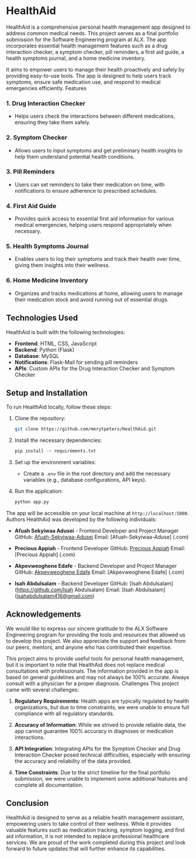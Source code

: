 # HealthAid
HealthAid is a comprehensive personal health management app designed to address common medical needs. This project serves as a final portfolio submission for the Software Engineering program at ALX. The app incorporates essential health management features such as a drug interaction checker, a symptom checker, pill reminders, a first aid guide, a health symptoms journal, and a home medicine inventory.

It aims to empower users to manage their health proactively and safely by providing easy-to-use tools. The app is designed to help users track symptoms, ensure safe medication use, and respond to medical emergencies efficiently.
Features
### 1. Drug Interaction Checker
- Helps users check the interactions between different medications, ensuring they take them safely.

### 2. Symptom Checker
- Allows users to input symptoms and get preliminary health insights to help them understand potential health conditions.

### 3. Pill Reminders
- Users can set reminders to take their medication on time, with notifications to ensure adherence to prescribed schedules.

### 4. First Aid Guide
- Provides quick access to essential first aid information for various medical emergencies, helping users respond appropriately when necessary.

### 5. Health Symptoms Journal
- Enables users to log their symptoms and track their health over time, giving them insights into their wellness.

### 6. Home Medicine Inventory
- Organizes and tracks medications at home, allowing users to manage their medication stock and avoid running out of essential drugs.

## Technologies Used
HealthAid is built with the following technologies:

- **Frontend**: HTML, CSS, JavaScript
- **Backend**: Python (Flask)
- **Database**: MySQL
- **Notifications**: Flask-Mail for sending pill reminders
- **APIs**: Custom APIs for the Drug Interaction Checker and Symptom Checker

## Setup and Installation
To run HealthAid locally, follow these steps:

1. Clone the repository:
   ```bash
   git clone https://github.com/merytpeters/HealthAid.git
   ```

2. Install the necessary dependencies:
   ```bash
   pip install -r requirements.txt
   ```

3. Set up the environment variables:
   - Create a `.env` file in the root directory and add the necessary variables (e.g., database configurations, API keys).

4. Run the application:
   ```bash
   python app.py
   ```

The app will be accessible on your local machine at `http://localhost:5000`.
Authors
HealthAid was developed by the following individuals:

- **Afuah Sekyiwaa Adusei** - Frontend Developer and Project Manager
   GitHub: [Afuah-Sekyiwaa-Adusei](https://github.com/)
   Email: [Afuah-Sekyiwaa-Aduse] (.com)

- **Precious Appiah** - Frontend Developer
   GitHub: [Precious Appiah](https://github.com/)
   Email: [Precious Appiah] (.com)

- **Akpevweoghene Edafe** - Backend Developer and Project Manager
   GitHub: [Akpevweoghene Edafe](https://github.com/)
   Email: [Akpevweoghene Edafe] (.com)

- **Isah Abdulsalam** - Backend Developer
   GitHub: [Isah Abdulsalam](https://github.com/Isah Abdulsalam)
   Email: [Isah Abdulsalam] (isahabdulsalam416@gmail.com)
  
## Acknowledgements
We would like to express our sincere gratitude to the ALX Software Engineering program for providing the tools and resources that allowed us to develop this project. We also appreciate the support and feedback from our peers, mentors, and anyone who has contributed their expertise.

This project aims to provide useful tools for personal health management, but it is important to note that HealthAid does not replace medical consultations with professionals. The information provided in the app is based on general guidelines and may not always be 100% accurate. Always consult with a physician for a proper diagnosis.
Challenges
This project came with several challenges:

1. **Regulatory Requirements**: Health apps are typically regulated by health organizations, but due to time constraints, we were unable to ensure full compliance with all regulatory standards.

2. **Accuracy of Information**: While we strived to provide reliable data, the app cannot guarantee 100% accuracy in diagnoses or medication interactions.

3. **API Integration**: Integrating APIs for the Symptom Checker and Drug Interaction Checker posed technical difficulties, especially with ensuring the accuracy and reliability of the data provided.

4. **Time Constraints**: Due to the strict timeline for the final portfolio submission, we were unable to implement some additional features and complete all documentation.
## Conclusion
HealthAid is designed to serve as a reliable health management assistant, empowering users to take control of their wellness. While it provides valuable features such as medication tracking, symptom logging, and first aid information, it is not intended to replace professional healthcare services. We are proud of the work completed during this project and look forward to future updates that will further enhance its capabilities.
